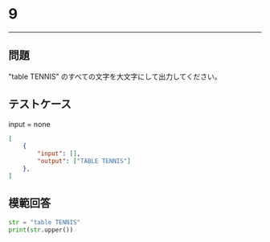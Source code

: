 # 9

---
## 問題

"table TENNIS" のすべての文字を大文字にして出力してください。

## テストケース
input = none
```json
[
	{
		"input": [],
		"output": ["TABLE TENNIS"]
  	},
]
```

## 模範回答
```python
str = "table TENNIS"
print(str.upper())
```